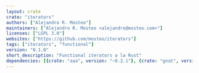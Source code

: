 ```yaml
---
layout: crate
crate: "iterators"
authors: ["Alejandro R. Mosteo"]
maintainers: ["Alejandro R. Mosteo <alejandro@mosteo.com>"]
licenses: ["LGPL 3.0"]
websites: ["https://github.com/mosteo/iterators"]
tags: ["iterators", "functional"]
version: "0.1.0"
short_description: "Functional iterators a la Rust"
dependencies: [{crate: "aaa", version: "~0.2.1"}, {crate: "gnat", version: ">=10"}]
---
```



